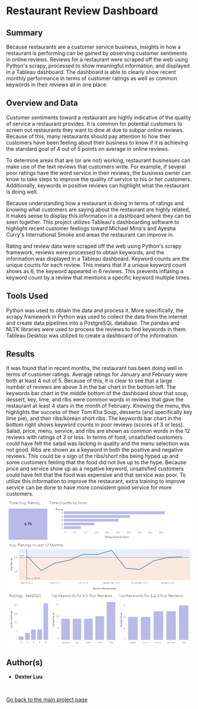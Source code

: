 # Restaurant Review Dashboard

## Summary
Because restaurants are a customer service business, insights in how a restaurant is performing can be gained by observing customer sentiments in online reviews. Reviews for a restaurant were scraped off the web using Python's scrapy, processed to show meaningful information, and displayed in a Tableau dashboard. The dashboard is able to clearly show recent monthly performance in terms of customer ratings as well as common keywords in their reviews all in one place.

## Overview and Data
Customer sentiments toward a restaurant are highly indicative of the quality of service a restaurant provides. It is common for potential customers to screen out restaurants they want to dine at due to subpar online reviews. Because of this, many restaurants should pay attention to how their customers have been feeling about their business to know if it is achieving the standard goal of 4 out of 5 points on average in online reviews.

To determine areas that are (or are not) working, restaurant businesses can make use of the text reviews that customers write. For example, if several poor ratings have the word service in their reviews, the business owner can know to take steps to improve the quality of service to his or her customers. Additionally, keywords in positive reviews can highlight what the restaurant is doing well.

Because understanding how a restaurant is doing in terms of ratings and knowing what customers are saying about the restaurant are highly related, it makes sense to display this information in a dashboard where they can be seen together. This project utilizes Tableau's dashboarding software to highlight recent customer feelings toward Michael Mina's and Ayesha Curry's International Smoke and areas the restaurant can improve in.

Rating and review data were scraped off the web using Python's scrapy framework, reviews were processed to obtain keywords, and the information was displayed in a Tableau dashboard. Keyword counts are the unique counts for each review. This means that if a unique keyword count shows as 6, the keyword appeared in 6 reviews. This prevents inflating a keyword count by a review that mentions a specific keyword multiple times. 

## Tools Used
Python was used to obtain the data and process it. More specifically, the scrapy framework in Python was used to collect the data from the internet and create data pipelines into a PostgreSQL database. The pandas and NLTK libraries were used to process the reviews to find keywords in them. Tableau Desktop was utilized to create a dashboard of the information.

## Results
It was found that in recent months, the restaurant has been doing well in terms of customer ratings. Average ratings for January and February were both at least 4 out of 5. Because of this, it is clear to see that a large number of reviews are above 3 in the bar chart in the bottom left. The keywords bar chart in the middle bottom of the dashboard show that soup, dessert, key, lime, and ribs were common words in reviews that gave the restaurant at least 4 stars in the month of February. Knowing the menu, this highlights the success of their Tom Kha Soup, desserts (and specifically key lime pie), and their ribs/korean short ribs. The keywords bar chart in the bottom right shows keyword counts in poor reviews (scores of 3 or less). Salad, price, menu, service, and ribs are shown as common words in the 12 reviews with ratings of 3 or less. In terms of food, unsatisfied customers could have felt the salad was lacking in quality and the menu selection was not good. Ribs are shown as a keyword in both the positive and negative reviews. This could be a sign of the ribs/short ribs being hyped up and some customers feeling that the food did not live up to the hype. Because price and service show up as a negative keyword, unsatisfied customers could have felt that the food was expensive and that service was poor. To utilize this information to improve the restaurant, extra training to improve service can be done to have more consistent good service for more customers.
<img src="Dashboard.png" alt="hi" class="inline"/>
## Author(s)

* **Dexter Luu**

<br>

[Go back to the main project page](https://dexkluu.github.io/Dexter/)
